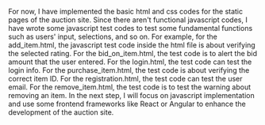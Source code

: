 For now, I have implemented the basic html and css codes for the static pages of the auction site. Since there aren't functional javascript codes, I have wrote some javascript test codes to test some fundamental functions such as users' input, selections, and so on. For example, for the add_item.html, the javascript test code inside the html file is about verifying the selected rating. For the bid_on_item.html, the test code is to alert the bid amount that the user entered. For the login.html, the test code can test the login info. For the purchase_item.html, the test code is about verifying the correct item ID. For the registration.html, the test code can test the user email. For the remove_item.html, the test code is to test the warning about removing an item. In the next step, I will focus on javascript implementation and use some frontend frameworks like React or Angular to enhance the development of the auction site.